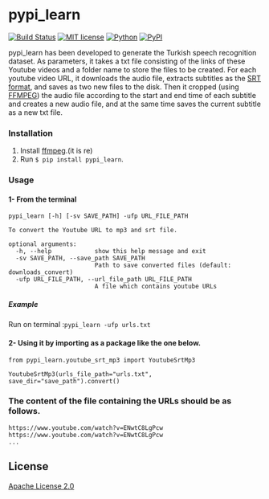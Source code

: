 # pypi_learn

[![Build Status](https://travis-ci.org/danielcliu/youtube-channel-transcript-api.svg?branch=master)](https://travis-ci.com/github/IoT-Ignite/pypi_learn)
[![MIT license](http://img.shields.io/badge/license-Apache-brightgreen.svg?style=flat)](https://opensource.org/licenses/Apache-2.0) 
[![Python](https://img.shields.io/pypi/pyversions/pypi_learn.svg?style=plastic)](https://badge.fury.io/py/pypi_learn)
[![PyPI](https://badge.fury.io/py/pypi_learn.svg)](https://badge.fury.io/py/pypi-learn)

pypi_learn has been developed to generate the Turkish speech recognition dataset. As parameters, it takes a txt file consisting of the links of these Youtube videos and a folder name to store the files to be created. For each youtube video URL, it downloads the audio file,  extracts subtitles as the [SRT format](https://en.wikipedia.org/wiki/SubRip), and saves as two new files to the disk. Then it cropped (using [FFMPEG](https://www.ffmpeg.org)) the audio file according to the start and end time of each subtitle and creates a new audio file, and at the same time saves the current subtitle as a new txt file. 


### Installation

1. Install [ffmpeg](https://www.ffmpeg.org/).(it is re)
2. Run `$ pip install pypi_learn`.

### Usage 

#### 1- From the terminal
```$ pypi_learn -h
pypi_learn [-h] [-sv SAVE_PATH] -ufp URL_FILE_PATH

To convert the Youtube URL to mp3 and srt file.

optional arguments:
  -h, --help            show this help message and exit
  -sv SAVE_PATH, --save_path SAVE_PATH
                        Path to save converted files (default: downloads_convert)
  -ufp URL_FILE_PATH, --url_file_path URL_FILE_PATH
                        A file which contains youtube URLs
```

##### Example
 Run on terminal :```pypi_learn -ufp urls.txt```

#### 2- Using it by importing as a package like the one below. 

``` 
from pypi_learn.youtube_srt_mp3 import YoutubeSrtMp3

YoutubeSrtMp3(urls_file_path="urls.txt", save_dir="save_path").convert()
```

### The content of the file containing the URLs should be as follows.

```
https://www.youtube.com/watch?v=ENwtC8LgPcw
https://www.youtube.com/watch?v=ENwtC8LgPcw
...
````

## License

[Apache License 2.0](LICENSE)
